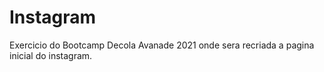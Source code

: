 # Instagram
Exercicio do Bootcamp Decola Avanade 2021 onde sera recriada a pagina inicial do instagram.
